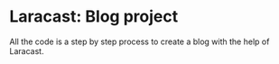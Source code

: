 # Laracast: Blog project

All the code is a step by step process to create a blog with the help of Laracast.
